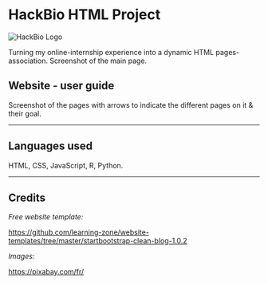 # HackBio HTML Project

![HackBio Logo](https://github.com/user-attachments/assets/cb259655-a975-4f1c-ac88-73bd69ba4146)

Turning my online-internship experience into a dynamic HTML pages-association. 
Screenshot of the main page.

## Website - user guide

Screenshot of the pages with arrows to indicate the different pages on it & their goal.

---

## Languages used

HTML, CSS, JavaScript, R, Python.

---

## Credits

*Free website template:*

https://github.com/learning-zone/website-templates/tree/master/startbootstrap-clean-blog-1.0.2

*Images:*

https://pixabay.com/fr/

